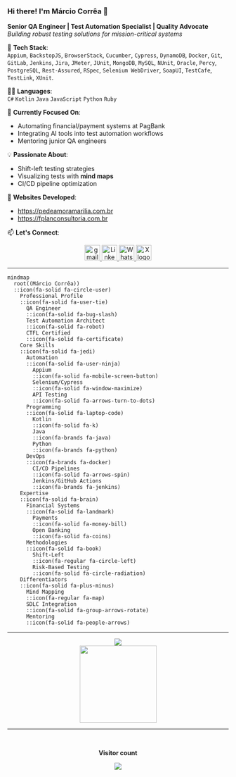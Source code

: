 ### Hi there! I'm Márcio Corrêa 👋  

**Senior QA Engineer | Test Automation Specialist | Quality Advocate**  
*Building robust testing solutions for mission-critical systems*  

🔧 **Tech Stack**:  
`Appium`, `BackstopJS`, `BrowserStack`, `Cucumber`, `Cypress`, `DynamoDB`, `Docker`, `Git`, `GitLab`, `Jenkins`, `Jira`, `JMeter`, `JUnit`, `MongoDB`, `MySQL`, `NUnit`, `Oracle`, `Percy`, `PostgreSQL`, `Rest-Assured`, `RSpec`, `Selenium WebDriver`, `SoapUI`, `TestCafe`, `TestLink`, `XUnit`.

🧑‍💻 **Languages**:  
`C#` `Kotlin` `Java` `JavaScript` `Python` `Ruby`

🌱 **Currently Focused On**:  
- Automating financial/payment systems at PagBank  
- Integrating AI tools into test automation workflows  
- Mentoring junior QA engineers  

💡 **Passionate About**:  
- Shift-left testing strategies  
- Visualizing tests with **mind maps**  
- CI/CD pipeline optimization  

📌 **Websites Developed**:  
- https://pedeamoramarilia.com.br
- https://fplanconsultoria.com.br

📫 **Let's Connect**:  

<div align="center">
  <a href="mailto:marcio.ramos.correa@gmail.com">
    <img src="https://img.shields.io/static/v1?message=Gmail&logo=gmail&label=&color=FF6584&logoColor=white&labelColor=&style=for-the-badge" height="35" alt="gmail logo" />
  </a> 
  <a href="https://www.linkedin.com/in/marciorc/">
    <img src="https://img.shields.io/static/v1?message=LinkedIn&logo=linkedin&label=&color=0077B5&logoColor=white&labelColor=&style=for-the-badge" height="35" alt="LinkedIn logo" />
  </a>
  <a href="https://wa.me/5516996269255">
    <img src="https://img.shields.io/static/v1?message=WhatsApp&logo=whatsapp&label=&color=25D366&logoColor=white&labelColor=&style=for-the-badge" height="35" alt="WhatsApp logo" />
  </a>
  <a href="https://x.com/marciorc_">
    <img src="https://img.shields.io/badge/X-%23000000.svg?style=for-the-badge&logo=X&logoColor=white" height="35" alt="X logo">
  </a>
</div>

---

```mermaid
mindmap
  root((Márcio Corrêa))
  ::icon(fa-solid fa-circle-user)
    Professional Profile
    ::icon(fa-solid fa-user-tie)
      QA Engineer
      ::icon(fa-solid fa-bug-slash)
      Test Automation Architect
      ::icon(fa-solid fa-robot)
      CTFL Certified
      ::icon(fa-solid fa-certificate)
    Core Skills
    ::icon(fa-solid fa-jedi)
      Automation
      ::icon(fa-solid fa-user-ninja)
        Appium
        ::icon(fa-solid fa-mobile-screen-button)
        Selenium/Cypress
        ::icon(fa-solid fa-window-maximize)
        API Testing
        ::icon(fa-solid fa-arrows-turn-to-dots)
      Programming
      ::icon(fa-solid fa-laptop-code)
        Kotlin
        ::icon(fa-solid fa-k)
        Java
        ::icon(fa-brands fa-java) 
        Python
        ::icon(fa-brands fa-python)
      DevOps
      ::icon(fa-brands fa-docker)
        CI/CD Pipelines
        ::icon(fa-solid fa-arrows-spin)
        Jenkins/GitHub Actions
        ::icon(fa-brands fa-jenkins)
    Expertise
    ::icon(fa-solid fa-brain)
      Financial Systems
      ::icon(fa-solid fa-landmark)
        Payments
        ::icon(fa-solid fa-money-bill)
        Open Banking
        ::icon(fa-solid fa-coins)
      Methodologies
      ::icon(fa-solid fa-book)
        Shift-Left
        ::icon(fa-regular fa-circle-left)
        Risk-Based Testing
        ::icon(fa-solid fa-circle-radiation)
    Differentiators
    ::icon(fa-solid fa-plus-minus)
      Mind Mapping
      ::icon(fa-regular fa-map)
      SDLC Integration
      ::icon(fa-solid fa-group-arrows-rotate)
      Mentoring
      ::icon(fa-solid fa-people-arrows)
```

---

<div align="center">
  <img src="https://github-readme-stats.vercel.app/api?username=marciorc&theme=calm&show_icons=true&hide_border=false&count_private=true"/>
  <br>
  <img src="https://github-readme-stats.vercel.app/api/top-langs/?username=marciorc&theme=calm&show_icons=true&hide_border=false&layout=compact" height="175"/>
</div>

---

<!-- Contador de Visitantes -->
<div align="center">
  <br><p align="center"><b>Visitor count</b></p>  
  <p align="center"><img align="center" src="https://profile-counter.glitch.me/{marciorc}/count.svg" /></p> 
  <br>
</div>